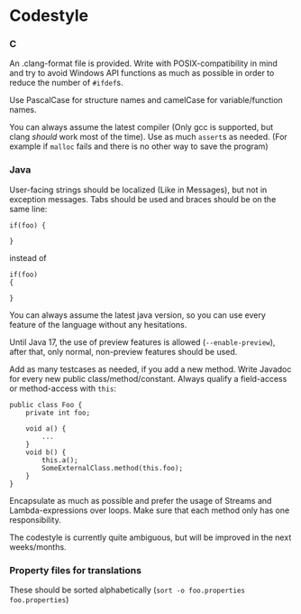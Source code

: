 # Codestyle

### C

An .clang-format file is provided. Write with POSIX-compatibility in mind and try to avoid Windows API functions as
much as possible in order to reduce the number of `#ifdef`s.

Use PascalCase for structure names and camelCase for variable/function names.

You can always assume the latest compiler (Only gcc is supported, but clang *should* work most of the time). Use as
much `assert`s as needed. (For example if `malloc` fails and there is no other way to save the program)

### Java

User-facing strings should be localized (Like in Messages), but not in exception messages. Tabs should be used and
braces should be on the same line:

```
if(foo) {

}
```

instead of

```
if(foo)
{

}
```

You can always assume the latest java version, so you can use every feature of the language without any hesitations.

Until Java 17, the use of preview features is allowed (`--enable-preview`), after that, only normal, non-preview
features should be used.

Add as many testcases as needed, if you add a new method. Write Javadoc for every new public class/method/constant.
Always qualify a field-access or method-access with `this`:

```
public class Foo {
	private int foo;

	void a() {
		...
	}
	void b() {
		this.a();
		SomeExternalClass.method(this.foo);
	}
}
```

Encapsulate as much as possible and prefer the usage of Streams and Lambda-expressions over loops. Make sure that each
method only has one responsibility.

The codestyle is currently quite ambiguous, but will be improved in the next weeks/months.

### Property files for translations

These should be sorted alphabetically (`sort -o foo.properties foo.properties`)
